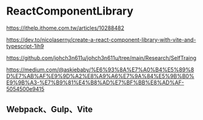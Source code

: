 # ReactComponentLibrary

https://ithelp.ithome.com.tw/articles/10288482

https://dev.to/nicolaserny/create-a-react-component-library-with-vite-and-typescript-1ih9

https://github.com/johch3n611u/johch3n611u/tree/main/Research/SelfTraing

https://medium.com/@askiebaby/%E6%93%8A%E7%A0%B4%E5%89%8D%E7%AB%AF%E9%9D%A2%E8%A9%A6%E7%9A%84%E5%9B%B0%E9%9B%A3-%E7%B9%81%E4%B8%AD%E7%BF%BB%E8%AD%AF-5054500e9415

## Webpack、Gulp、Vite
